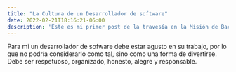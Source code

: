 ```yaml
---
title: "La Cultura de un Desarrollador de software"
date: 2022-02-21T18:16:21-06:00
description: 'Este es mi primer post de la travesía en la Misión de Backend con Node JS de Launch X.'
---
```


 Para mi un desarrollador de sofware debe estar agusto en su trabajo, por lo que no podría considerarlo como tal, sino como una forma de divertirse.
Debe ser respetuoso, organizado, honesto, alegre y responsable.
